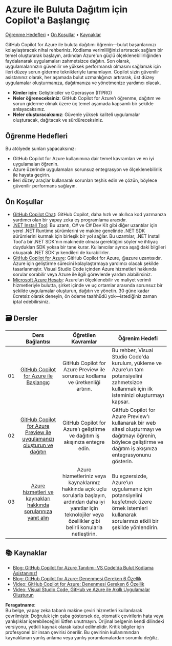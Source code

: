 # Azure ile Buluta Dağıtım için Copilot'a Başlangıç

[Öğrenme Hedefleri](../../../06-Using-GitHub-Copilot-for-Azure-to-Deploy-to-Cloud) • [Ön Koşullar](../../../06-Using-GitHub-Copilot-for-Azure-to-Deploy-to-Cloud) • [Kaynaklar](../../../06-Using-GitHub-Copilot-for-Azure-to-Deploy-to-Cloud)

GitHub Copilot for Azure ile buluta dağıtımı öğrenin—bulut başarılarınızı kolaylaştıracak nihai rehberiniz. Kodlama verimliliğinizi artıracak sağlam bir temel oluşturarak başlayın, ardından Azure'un güçlü ölçeklenebilirliğinden faydalanarak uygulamaları zahmetsizce dağıtın. Son olarak, uygulamalarınızın güvenilir ve yüksek performanslı olmasını sağlamak için ileri düzey sorun giderme teknikleriyle tamamlayın. Copilot sizin güvenilir asistanınız olarak, her aşamada bulut uzmanlığınızı artırarak, üst düzey uygulamalar oluşturmanıza, dağıtmanıza ve yönetmenize yardımcı olacak.

- **Kimler için**: Geliştiriciler ve Operasyon (ITPRO)
- **Neler öğreneceksiniz**: GitHub Copilot for Azure'ı öğrenme, dağıtım ve sorun giderme olmak üzere üç temel aşamada kapsamlı bir şekilde anlayacaksınız.
- **Neler oluşturacaksınız**: Güvenle yüksek kaliteli uygulamalar oluşturacak, dağıtacak ve sürdüreceksiniz.

<a name="Learn"/>

## Öğrenme Hedefleri

Bu atölyede şunları yapacaksınız:

- GitHub Copilot for Azure kullanımına dair temel kavramları ve en iyi uygulamaları öğrenin.
- Azure üzerinde uygulamaları sorunsuz entegrasyon ve ölçeklenebilirlik ile hayata geçirin.
- İleri düzey araçlar kullanarak sorunları teşhis edin ve çözün, böylece güvenilir performans sağlayın.

<a name="pre-req"/>

## Ön Koşullar

- [GitHub Copilot Chat](https://marketplace.visualstudio.com/items?itemName=GitHub.copilot): GitHub Copilot, daha hızlı ve akıllıca kod yazmanıza yardımcı olan bir yapay zeka eş programlama aracıdır.
- [.NET Install Tool](https://marketplace.visualstudio.com/items?itemName=ms-dotnettools.vscode-dotnet-runtime): Bu uzantı, C# ve C# Dev Kit gibi diğer uzantılar için yerel .NET Runtime sürümlerini ve makine genelinde .NET SDK sürümlerini kurmak için birleşik bir yol sağlar. Bu uzantılar, .NET Install Tool'a bir .NET SDK'nın makinede olması gerektiğini söyler ve ihtiyaç duydukları SDK yoksa bir tane kurar. Kullanıcılar ayrıca aşağıdaki bilgileri okuyarak .NET SDK'yı kendileri de kurabilirler.
- [GitHub Copilot for Azure](https://marketplace.visualstudio.com/items?itemName=ms-azuretools.vscode-azure-github-copilot): GitHub Copilot for Azure, @azure uzantısıdır. Azure için geliştirme sürecini kolaylaştırmaya yardımcı olacak şekilde tasarlanmıştır. Visual Studio Code içinden Azure hizmetleri hakkında sorular sorabilir veya Azure ile ilgili görevlerde yardım alabilirsiniz.
- [Microsoft Azure Hesabı](https://azure.microsoft.com/pricing/purchase-options/azure-account): Azure’un ölçeklenebilir ve maliyet verimli hizmetleriyle bulutta, şirket içinde ve uç ortamlar arasında sorunsuz bir şekilde uygulamalar oluşturun, dağıtın ve yönetin. 30 güne kadar ücretsiz olarak deneyin, ön ödeme taahhüdü yok—istediğiniz zaman iptal edebilirsiniz.

<a name="book"/>

## 🗃️ Dersler
|       |              Ders Bağlantısı              |                       Öğretilen Kavramlar                       |                     Öğrenim Hedefi                 |                             
| :---: | :------------------------------------: | :---------------------------------------------------------: | ----------------------------------------------------------- |
| 01 | [GitHub Copilot for Azure ile Başlangıç](https://github.com/microsoft/mastering-github-copilot-for-dotnet-csharp-developers/blob/main/06-Using-GitHub-Copilot-for-Azure-to-Deploy-to-Cloud/01-Getting-Started-with-GitHub-Copilot-for-Azure.md) | GitHub Copilot for Azure Preview ile sorunsuz kodlama ve üretkenliği artırın. | Bu rehber, Visual Studio Code'da kurulum, yükleme ve Azure’un tam potansiyelini zahmetsizce kullanmak için ilk isteminizi oluşturmayı kapsar.                    |
| 02 | [GitHub Copilot for Azure Preview ile uygulamanızı oluşturun ve dağıtın](https://github.com/microsoft/mastering-github-copilot-for-dotnet-csharp-developers/blob/main/06-Using-GitHub-Copilot-for-Azure-to-Deploy-to-Cloud/02-Build-and-deploy-your-application-with-GitHub-Copilot-for-Azure.md) | GitHub Copilot for Azure'ı geliştirme ve dağıtım iş akışınıza entegre edin. | GitHub Copilot for Azure Preview'ı kullanarak bir web sitesi oluşturmayı ve dağıtmayı öğrenin, böylece geliştirme ve dağıtım iş akışınıza entegrasyonunu gösterin. | 
| 03 | [Azure hizmetleri ve kaynakları hakkında sorularınıza yanıt alın](https://github.com/microsoft/mastering-github-copilot-for-dotnet-csharp-developers/blob/main/06-Using-GitHub-Copilot-for-Azure-to-Deploy-to-Cloud/03-Get-Answers-to-your-Questions-about-Azure-Services-and-Resources.md) | Azure hizmetleriniz veya kaynaklarınız hakkında açık uçlu sorularla başlayın, ardından daha iyi yanıtlar için teknolojiler veya özellikler gibi belirli konularla netleştirin. | Bu egzersizde, Azure’un uygulamanız için potansiyelini keşfetmek üzere örnek istemleri kullanarak sorularınızı etkili bir şekilde yönlendirin. | 

## :books: Kaynaklar

- [Blog: GitHub Copilot for Azure Tanıtımı: VS Code'da Bulut Kodlama Asistanınız!](https://techcommunity.microsoft.com/t5/microsoft-developer-community/introducing-github-copilot-for-azure-your-cloud-coding-companion/ba-p/4127644)
- [Blog: GitHub Copilot for Azure: Denenmesi Gereken 6 Özellik](https://techcommunity.microsoft.com/t5/microsoft-developer-community/github-copilot-for-azure-6-must-try-features/ba-p/4283126)
- [Video: GitHub Copilot for Azure: Denenmesi Gereken 6 Özellik](https://youtube.com/playlist?list=PLlrxD0HtieHgdwrN6ooxApdfBKTJK7465&si=9rl-kNItvFPeqhwa)
- [Video: Visual Studio Code, GitHub ve Azure ile Akıllı Uygulamalar Oluşturun](https://youtu.be/30OpmbWL1t8?si=FvkRqa-wxTHaU3qA&t=1024)

**Feragatname**:  
Bu belge, yapay zeka tabanlı makine çeviri hizmetleri kullanılarak çevrilmiştir. Doğruluk için çaba göstersek de, otomatik çevirilerin hata veya yanlışlıklar içerebileceğini lütfen unutmayın. Orijinal belgenin kendi dilindeki versiyonu, yetkili kaynak olarak kabul edilmelidir. Kritik bilgiler için profesyonel bir insan çevirisi önerilir. Bu çevirinin kullanımından kaynaklanan yanlış anlama veya yanlış yorumlamalardan sorumlu değiliz.